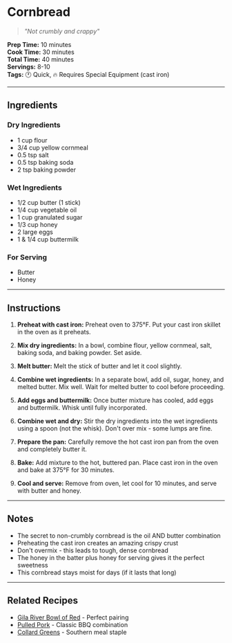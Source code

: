 # Cornbread

> *"Not crumbly and crappy"*

**Prep Time:** 10 minutes  
**Cook Time:** 30 minutes  
**Total Time:** 40 minutes  
**Servings:** 8-10  
**Tags:** 🕐 Quick, 🔥 Requires Special Equipment (cast iron)

---

## Ingredients

### Dry Ingredients
- 1 cup flour
- 3/4 cup yellow cornmeal
- 0.5 tsp salt
- 0.5 tsp baking soda
- 2 tsp baking powder

### Wet Ingredients
- 1/2 cup butter (1 stick)
- 1/4 cup vegetable oil
- 1 cup granulated sugar
- 1/3 cup honey
- 2 large eggs
- 1 & 1/4 cup buttermilk

### For Serving
- Butter
- Honey

---

## Instructions

1. **Preheat with cast iron:** Preheat oven to 375°F. Put your cast iron skillet in the oven as it preheats.

2. **Mix dry ingredients:** In a bowl, combine flour, yellow cornmeal, salt, baking soda, and baking powder. Set aside.

3. **Melt butter:** Melt the stick of butter and let it cool slightly.

4. **Combine wet ingredients:** In a separate bowl, add oil, sugar, honey, and melted butter. Mix well. Wait for melted butter to cool before proceeding.

5. **Add eggs and buttermilk:** Once butter mixture has cooled, add eggs and buttermilk. Whisk until fully incorporated.

6. **Combine wet and dry:** Stir the dry ingredients into the wet ingredients using a spoon (not the whisk). Don't over mix - some lumps are fine.

7. **Prepare the pan:** Carefully remove the hot cast iron pan from the oven and completely butter it.

8. **Bake:** Add mixture to the hot, buttered pan. Place cast iron in the oven and bake at 375°F for 30 minutes.

9. **Cool and serve:** Remove from oven, let cool for 10 minutes, and serve with butter and honey.

---

## Notes

- The secret to non-crumbly cornbread is the oil AND butter combination
- Preheating the cast iron creates an amazing crispy crust
- Don't overmix - this leads to tough, dense cornbread
- The honey in the batter plus honey for serving gives it the perfect sweetness
- This cornbread stays moist for days (if it lasts that long)

---

## Related Recipes

- [Gila River Bowl of Red](../mains/gila-river-bowl-of-red.md) - Perfect pairing
- [Pulled Pork](../mains/pulled-pork.md) - Classic BBQ combination
- [Collard Greens](../sides/collard-greens.md) - Southern meal staple
